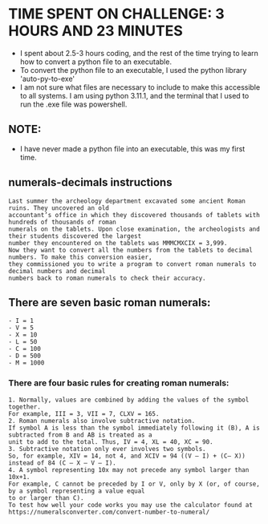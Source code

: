 # TIME SPENT ON CHALLENGE: 3 HOURS AND 23 MINUTES
- I spent about 2.5-3 hours coding, and the rest of the time trying to learn how to convert a python file to an executable.
- To convert the python file to an executable, I used the python library 'auto-py-to-exe'
- I am not sure what files are necessary to include to make this accessible to all systems. I am using python 3.11.1, and the terminal
that I used to run the .exe file was powershell.

## NOTE:
- I have never made a python file into an executable, this was my first time.

## numerals-decimals instructions

```
Last summer the archeology department excavated some ancient Roman ruins. They uncovered an old
accountant’s office in which they discovered thousands of tablets with hundreds of thousands of roman
numerals on the tablets. Upon close examination, the archeologists and their students discovered the largest
number they encountered on the tablets was MMMCMXCIX = 3,999.
Now they want to convert all the numbers from the tablets to decimal numbers. To make this conversion easier,
they commissioned you to write a program to convert roman numerals to decimal numbers and decimal
numbers back to roman numerals to check their accuracy.
```

## There are seven basic roman numerals:
```
- I = 1
- V = 5
- X = 10
- L = 50
- C = 100
- D = 500
- M = 1000
```

### There are four basic rules for creating roman numerals:
```
1. Normally, values are combined by adding the values of the symbol together.
For example, III = 3, VII = 7, CLXV = 165.
2. Roman numerals also involve subtractive notation.
If symbol A is less than the symbol immediately following it (B), A is subtracted from B and AB is treated as a
unit to add to the total. Thus, IV = 4, XL = 40, XC = 90.
3. Subtractive notation only ever involves two symbols.
So, for example, XIV = 14, not 4, and XCIV = 94 ((V – I) + (C– X))
instead of 84 (C – X – V – I).
4. A symbol representing 10x may not precede any symbol larger than 10x+1.
For example, C cannot be preceded by I or V, only by X (or, of course, by a symbol representing a value equal
to or larger than C).
To test how well your code works you may use the calculator found at
https://numeralsconverter.com/convert-number-to-numeral/
```
